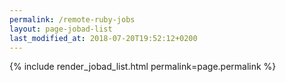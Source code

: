 ```yaml
---
permalink: /remote-ruby-jobs
layout: page-jobad-list
last_modified_at: 2018-07-20T19:52:12+0200
---
```

{% include render_jobad_list.html permalink=page.permalink %}
